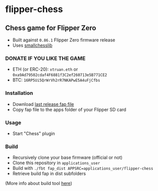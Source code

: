 # flipper-chess

## Chess game for Flipper Zero
- Built against `0.86.1` Flipper Zero firmware release
- Uses [smallchesslib](https://codeberg.org/drummyfish/smallchesslib)

### DONATE IF YOU LIKE THE GAME
  - ETH (or ERC-20): `xtruan.eth` or `0xa9Ad79502cdaf4F6881f3C2ef260713e5B771CE2`
  - BTC: `16RP5Ui5QrWrVh2rR7NKAPwE5A4uFjCfbs`

### Installation

- Download [last release fap file](https://github.com/xtruan/flipper-chess/releases/latest)
- Copy fap file to the apps folder of your Flipper SD card

### Usage

- Start "Chess" plugin

### Build

- Recursively clone your base firmware (official or not)
- Clone this repository in `applications_user`
- Build with `./fbt fap_dist APPSRC=applications_user/flipper-chess`
- Retrieve build fap in dist subfolders

(More info about build tool [here](https://github.com/flipperdevices/flipperzero-firmware/blob/dev/documentation/fbt.md))

### 


